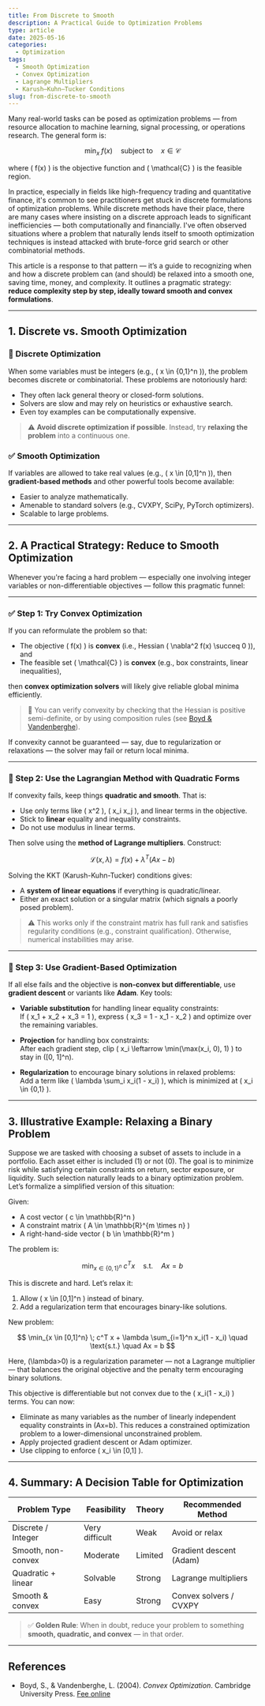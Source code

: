 ```yaml
---
title: From Discrete to Smooth
description: A Practical Guide to Optimization Problems
type: article
date: 2025-05-16
categories:
  - Optimization
tags:
  - Smooth Optimization
  - Convex Optimization
  - Lagrange Multipliers
  - Karush–Kuhn–Tucker Conditions
slug: from-discrete-to-smooth
---
```


Many real-world tasks can be posed as optimization problems — from resource allocation to machine learning, signal processing, or operations research. The general form is:

$$
\min_{x} \; f(x) \quad \text{subject to} \quad x \in \mathcal{C}
$$

where \( f(x) \) is the objective function and \( \mathcal{C} \) is the feasible region.

In practice, especially in fields like high-frequency trading and quantitative finance, it's common to see practitioners get stuck in discrete formulations of optimization problems. While discrete methods have their place, there are many cases where insisting on a discrete approach leads to significant inefficiencies — both computationally and financially. I've often observed situations where a problem that naturally lends itself to smooth optimization techniques is instead attacked with brute-force grid search or other combinatorial methods.

This article is a response to that pattern — it’s a guide to recognizing when and how a discrete problem can (and should) be relaxed into a smooth one, saving time, money, and complexity. It outlines a pragmatic strategy: **reduce complexity step by step, ideally toward smooth and convex formulations**.

---

## 1. Discrete vs. Smooth Optimization

### 🚫 Discrete Optimization

When some variables must be integers (e.g., \( x \in \{0,1\}^n \)), the problem becomes discrete or combinatorial. These problems are notoriously hard:

- They often lack general theory or closed-form solutions.
- Solvers are slow and may rely on heuristics or exhaustive search.
- Even toy examples can be computationally expensive.

> ⚠️ **Avoid discrete optimization if possible**. Instead, try **relaxing the problem** into a continuous one.

### ✅ Smooth Optimization

If variables are allowed to take real values (e.g., \( x \in [0,1]^n \)), then **gradient-based methods** and other powerful tools become available:

- Easier to analyze mathematically.
- Amenable to standard solvers (e.g., CVXPY, SciPy, PyTorch optimizers).
- Scalable to large problems.

---

## 2. A Practical Strategy: Reduce to Smooth Optimization

Whenever you're facing a hard problem — especially one involving integer variables or non-differentiable objectives — follow this pragmatic funnel:

---

### ✅ Step 1: Try Convex Optimization

If you can reformulate the problem so that:

- The objective \( f(x) \) is **convex** (i.e., Hessian \( \nabla^2 f(x) \succeq 0 \)), and
- The feasible set \( \mathcal{C} \) is **convex** (e.g., box constraints, linear inequalities),

then **convex optimization solvers** will likely give reliable global minima efficiently.

> 🧠 You can verify convexity by checking that the Hessian is positive semi-definite, or by using composition rules (see <a href="https://web.stanford.edu/~boyd/cvxbook/" target="_blank" rel="noreferrer external">Boyd & Vandenberghe</a>).

If convexity cannot be guaranteed — say, due to regularization or relaxations — the solver may fail or return local minima.

---

### 🧮 Step 2: Use the Lagrangian Method with Quadratic Forms

If convexity fails, keep things **quadratic and smooth**. That is:

- Use only terms like \( x^2 \), \( x_i x_j \), and linear terms in the objective.
- Stick to **linear** equality and inequality constraints.
- Do not use modulus in linear terms.

Then solve using the **method of Lagrange multipliers**. Construct:

$$
\mathcal{L}(x, \lambda) = f(x) + \lambda^T (Ax - b)
$$

Solving the KKT (Karush-Kuhn-Tucker) conditions gives:

- A **system of linear equations** if everything is quadratic/linear.
- Either an exact solution or a singular matrix (which signals a poorly posed problem).

> ⚠️ This works only if the constraint matrix has full rank and satisfies regularity conditions (e.g., constraint qualification). Otherwise, numerical instabilities may arise.

---

### 🔧 Step 3: Use Gradient-Based Optimization

If all else fails and the objective is **non-convex but differentiable**, use **gradient descent** or variants like **Adam**. Key tools:

- **Variable substitution** for handling linear equality constraints:  
  If \( x_1 + x_2 + x_3 = 1 \), express \( x_3 = 1 - x_1 - x_2 \) and optimize over the remaining variables.

- **Projection** for handling box constraints:  
  After each gradient step, clip \( x_i \leftarrow \min(\max(x_i, 0), 1) \) to stay in \([0, 1]^n\).

- **Regularization** to encourage binary solutions in relaxed problems:  
  Add a term like \( \lambda \sum_i x_i(1 - x_i) \), which is minimized at \( x_i \in \{0,1\} \).

---

## 3. Illustrative Example: Relaxing a Binary Problem

Suppose we are tasked with choosing a subset of assets to include in a portfolio. Each asset either is included (1) or not (0). The goal is to minimize risk while satisfying certain constraints on return, sector exposure, or liquidity. Such selection naturally leads to a binary optimization problem. Let’s formalize a simplified version of this situation:

Given:
- A cost vector \( c \in \mathbb{R}^n \)
- A constraint matrix \( A \in \mathbb{R}^{m \times n} \)
- A right-hand-side vector \( b \in \mathbb{R}^m \)

The problem is:

$$
\min_{x \in \{0,1\}^n} \; c^T x \quad \text{s.t.} \quad Ax = b
$$

This is discrete and hard. Let’s relax it:

1. Allow \( x \in [0,1]^n \) instead of binary.
2. Add a regularization term that encourages binary-like solutions.

New problem:

$$
\min_{x \in [0,1]^n} \; c^T x + \lambda \sum_{i=1}^n x_i(1 - x_i) \quad \text{s.t.} \quad Ax = b
$$

Here, \(\lambda>0\) is a regularization parameter — not a Lagrange multiplier — that balances the original objective and the penalty term encouraging binary solutions.

This objective is differentiable but not convex due to the \( x_i(1 - x_i) \) terms. You can now:

- Eliminate as many variables as the number of linearly independent equality constraints in \(Ax=b\). This reduces a constrained optimization problem to a lower-dimensional unconstrained problem.
- Apply projected gradient descent or Adam optimizer.
- Use clipping to enforce \( x_i \in [0,1] \).

---

## 4. Summary: A Decision Table for Optimization

| Problem Type         | Feasibility   | Theory       | Recommended Method        |
|----------------------|---------------|--------------|---------------------------|
| Discrete / Integer   | Very difficult| Weak         | Avoid or relax            |
| Smooth, non-convex   | Moderate      | Limited      | Gradient descent (Adam)   |
| Quadratic + linear   | Solvable      | Strong       | Lagrange multipliers      |
| Smooth & convex      | Easy          | Strong       | Convex solvers / CVXPY    |

> ✅ **Golden Rule**: When in doubt, reduce your problem to something **smooth, quadratic, and convex** — in that order.

---

## References

- Boyd, S., & Vandenberghe, L. (2004). *Convex Optimization*. Cambridge University Press. <a href="https://web.stanford.edu/~boyd/cvxbook/" target="_blank" rel="noreferrer external">Fee online</a>